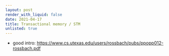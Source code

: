 ```yaml
---
layout: post
render_with_liquid: false
date: 2021-04-17
title: Transactional memory / STM
unlisted: true
---
```


- good intro:
  <https://www.cs.utexas.edu/users/rossbach/pubs/ppopp012-rossbach.pdf>
